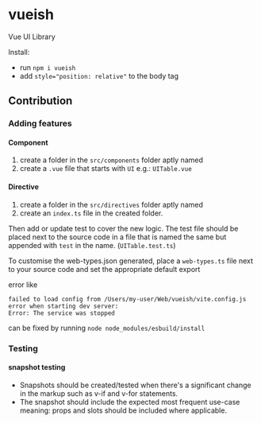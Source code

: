 # vueish
Vue UI Library

Install:
 - run `npm i vueish`
 - add `style="position: relative"` to the body tag


## Contribution

### Adding features

#### Component
 1. create a folder  in the `src/components` folder aptly named
 2. create a `.vue` file that starts with `UI` e.g.: `UITable.vue`

#### Directive
1. create a folder  in the `src/directives` folder aptly named
2. create an `index.ts` file in the created folder.

Then add or update test to cover the new logic. The test file should be placed next to the source code in a file that is named the same but appended with `test` in the name. (`UITable.test.ts`)

To customise the web-types.json generated, place a `web-types.ts` file next to your source code and set the appropriate default export

error like
```text
failed to load config from /Users/my-user/Web/vueish/vite.config.js
error when starting dev server:
Error: The service was stopped
```

can be fixed by running `node node_modules/esbuild/install`

### Testing

#### snapshot testing

 - Snapshots should be created/tested when there's a significant change in the markup such as v-if and v-for statements.
 - The snapshot should include the expected most frequent use-case meaning: props and slots should be included where applicable.
